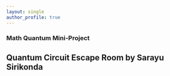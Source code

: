 ```yaml
---
layout: single
author_profile: true
---
```


### Math Quantum Mini-Project 
## **Quantum Circuit Escape Room by Sarayu Sirikonda**
